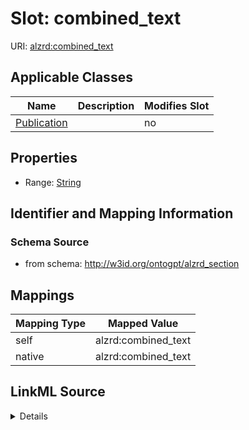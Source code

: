 

# Slot: combined_text

URI: [alzrd:combined_text](http://w3id.org/ontogpt/alzrd_sectioncombined_text)



<!-- no inheritance hierarchy -->





## Applicable Classes

| Name | Description | Modifies Slot |
| --- | --- | --- |
| [Publication](Publication.md) |  |  no  |







## Properties

* Range: [String](String.md)





## Identifier and Mapping Information







### Schema Source


* from schema: http://w3id.org/ontogpt/alzrd_section




## Mappings

| Mapping Type | Mapped Value |
| ---  | ---  |
| self | alzrd:combined_text |
| native | alzrd:combined_text |




## LinkML Source

<details>
```yaml
name: combined_text
from_schema: http://w3id.org/ontogpt/alzrd_section
rank: 1000
alias: combined_text
owner: Publication
domain_of:
- Publication
range: string

```
</details>